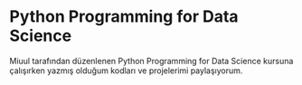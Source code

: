 # Python Programming for Data Science
 Miuul tarafından düzenlenen Python Programming for Data Science kursuna çalışırken yazmış olduğum kodları ve projelerimi paylaşıyorum.
